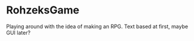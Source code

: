 # RohzeksGame
 Playing around with the idea of making an RPG. Text based at first, maybe GUI later?
